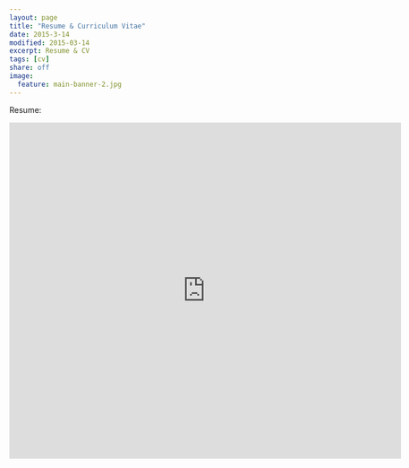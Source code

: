 ```yaml
---
layout: page
title: "Resume & Curriculum Vitae"
date: 2015-3-14
modified: 2015-03-14
excerpt: Resume & CV
tags: [cv]
share: off
image:
  feature: main-banner-2.jpg
---
```


Resume:

<iframe
    src="https://docs.google.com/viewer?srcid=0B9aId9jAWLcQa01sS1BaSGhobGs&pid=explorer&efh=false&a=v&chrome=false&embedded=true" 
    width="700" 
    height="600" 
    style="border: none;"
/>

CV:

<iframe
    src="https://docs.google.com/viewer?srcid=0B9aId9jAWLcQejdJQ3JxS0k1TmM&pid=explorer&efh=false&a=v&chrome=false&embedded=true" 
    width="700" 
    height="600" 
    style="border: none;"
/>

